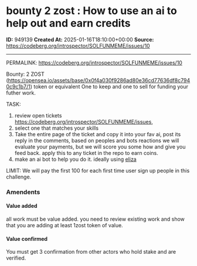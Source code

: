 # bounty 2 zost : How to use an ai to help out and earn credits

**ID:** 949139
**Created At:** 2025-01-16T18:10:00+00:00
**Source:** https://codeberg.org/introspector/SOLFUNMEME/issues/10

---

PERMALINK: https://codeberg.org/introspector/SOLFUNMEME/issues/10

Bounty: 2 ZOST (https://opensea.io/assets/base/0x0f4a030f9286ad80e36cd77636df8c7940c9c1b7/1)  token or equivalent
One to keep and one to sell for funding your futher work. 


TASK:
1.  review open tickets https://codeberg.org/introspector/SOLFUNMEME/issues,
2.  select one that matches your skills 
3. Take the entire page of the ticket and copy it into your fav ai, post its reply in the comments, based on peoples and bots reactions we will evaluate your payments, but we will score you some how and give you feed back. 
apply this to any ticket in the repo to earn coins. 
4. make an ai bot to help you do it. ideally using [eliza](https://github.com/meta-introspector/cloud-deployment-eliza)

LIMIT:
We will pay the first 100 for each first time user sign up people in this challenge. 

### Amendents
#### Value added
all work must be value added. you need to review existing work and show that you are adding at least 1zost token of value.

#### Value confirmed
You must get 3 confirmation from other actors who hold stake and are verified.



